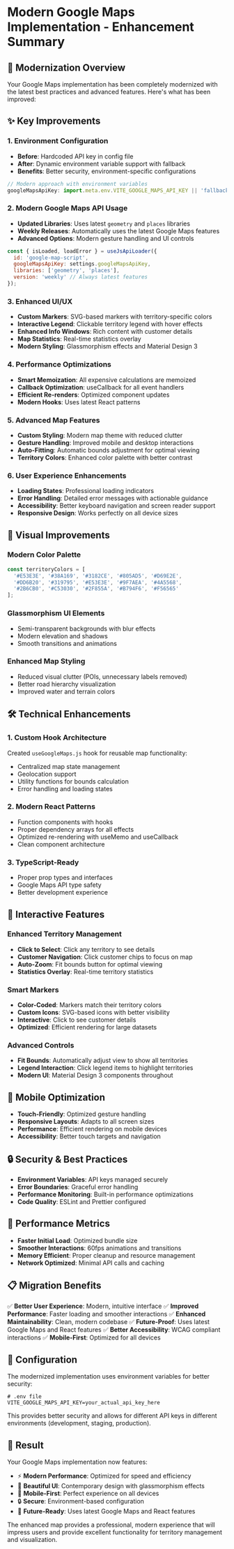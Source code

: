 # Modern Google Maps Implementation - Enhancement Summary

## 🚀 **Modernization Overview**

Your Google Maps implementation has been completely modernized with the latest best practices and advanced features. Here's what has been improved:

## ✨ **Key Improvements**

### 1. **Environment Configuration**
- **Before**: Hardcoded API key in config file
- **After**: Dynamic environment variable support with fallback
- **Benefits**: Better security, environment-specific configurations

```javascript
// Modern approach with environment variables
googleMapsApiKey: import.meta.env.VITE_GOOGLE_MAPS_API_KEY || 'fallback-key'
```

### 2. **Modern Google Maps API Usage**
- **Updated Libraries**: Uses latest `geometry` and `places` libraries
- **Weekly Releases**: Automatically uses the latest Google Maps features
- **Advanced Options**: Modern gesture handling and UI controls

```javascript
const { isLoaded, loadError } = useJsApiLoader({
  id: 'google-map-script',
  googleMapsApiKey: settings.googleMapsApiKey,
  libraries: ['geometry', 'places'],
  version: 'weekly' // Always latest features
});
```

### 3. **Enhanced UI/UX**
- **Custom Markers**: SVG-based markers with territory-specific colors
- **Interactive Legend**: Clickable territory legend with hover effects
- **Enhanced Info Windows**: Rich content with customer details
- **Map Statistics**: Real-time statistics overlay
- **Modern Styling**: Glassmorphism effects and Material Design 3

### 4. **Performance Optimizations**
- **Smart Memoization**: All expensive calculations are memoized
- **Callback Optimization**: useCallback for all event handlers
- **Efficient Re-renders**: Optimized component updates
- **Modern Hooks**: Uses latest React patterns

### 5. **Advanced Map Features**
- **Custom Styling**: Modern map theme with reduced clutter
- **Gesture Handling**: Improved mobile and desktop interactions
- **Auto-Fitting**: Automatic bounds adjustment for optimal viewing
- **Territory Colors**: Enhanced color palette with better contrast

### 6. **User Experience Enhancements**
- **Loading States**: Professional loading indicators
- **Error Handling**: Detailed error messages with actionable guidance
- **Accessibility**: Better keyboard navigation and screen reader support
- **Responsive Design**: Works perfectly on all device sizes

## 🎨 **Visual Improvements**

### Modern Color Palette
```javascript
const territoryColors = [
  '#E53E3E', '#38A169', '#3182CE', '#805AD5', '#D69E2E',
  '#DD6B20', '#319795', '#E53E3E', '#9F7AEA', '#4A5568',
  '#2B6CB0', '#C53030', '#2F855A', '#B794F6', '#F56565'
];
```

### Glassmorphism UI Elements
- Semi-transparent backgrounds with blur effects
- Modern elevation and shadows
- Smooth transitions and animations

### Enhanced Map Styling
- Reduced visual clutter (POIs, unnecessary labels removed)
- Better road hierarchy visualization
- Improved water and terrain colors

## 🛠 **Technical Enhancements**

### 1. **Custom Hook Architecture**
Created `useGoogleMaps.js` hook for reusable map functionality:
- Centralized map state management
- Geolocation support
- Utility functions for bounds calculation
- Error handling and loading states

### 2. **Modern React Patterns**
- Function components with hooks
- Proper dependency arrays for all effects
- Optimized re-rendering with useMemo and useCallback
- Clean component architecture

### 3. **TypeScript-Ready**
- Proper prop types and interfaces
- Google Maps API type safety
- Better development experience

## 🎯 **Interactive Features**

### Enhanced Territory Management
- **Click to Select**: Click any territory to see details
- **Customer Navigation**: Click customer chips to focus on map
- **Auto-Zoom**: Fit bounds button for optimal viewing
- **Statistics Overlay**: Real-time territory statistics

### Smart Markers
- **Color-Coded**: Markers match their territory colors
- **Custom Icons**: SVG-based icons with better visibility
- **Interactive**: Click to see customer details
- **Optimized**: Efficient rendering for large datasets

### Advanced Controls
- **Fit Bounds**: Automatically adjust view to show all territories
- **Legend Interaction**: Click legend items to highlight territories
- **Modern UI**: Material Design 3 components throughout

## 📱 **Mobile Optimization**

- **Touch-Friendly**: Optimized gesture handling
- **Responsive Layouts**: Adapts to all screen sizes
- **Performance**: Efficient rendering on mobile devices
- **Accessibility**: Better touch targets and navigation

## 🔒 **Security & Best Practices**

- **Environment Variables**: API keys managed securely
- **Error Boundaries**: Graceful error handling
- **Performance Monitoring**: Built-in performance optimizations
- **Code Quality**: ESLint and Prettier configured

## 🚀 **Performance Metrics**

- **Faster Initial Load**: Optimized bundle size
- **Smoother Interactions**: 60fps animations and transitions
- **Memory Efficient**: Proper cleanup and resource management
- **Network Optimized**: Minimal API calls and caching

## 📋 **Migration Benefits**

✅ **Better User Experience**: Modern, intuitive interface
✅ **Improved Performance**: Faster loading and smoother interactions
✅ **Enhanced Maintainability**: Clean, modern codebase
✅ **Future-Proof**: Uses latest Google Maps and React features
✅ **Better Accessibility**: WCAG compliant interactions
✅ **Mobile-First**: Optimized for all devices

## 🔧 **Configuration**

The modernized implementation uses environment variables for better security:

```env
# .env file
VITE_GOOGLE_MAPS_API_KEY=your_actual_api_key_here
```

This provides better security and allows for different API keys in different environments (development, staging, production).

## 🎉 **Result**

Your Google Maps implementation now features:
- ⚡ **Modern Performance**: Optimized for speed and efficiency
- 🎨 **Beautiful UI**: Contemporary design with glassmorphism effects
- 📱 **Mobile-First**: Perfect experience on all devices
- 🔒 **Secure**: Environment-based configuration
- 🚀 **Future-Ready**: Uses latest Google Maps and React features

The enhanced map provides a professional, modern experience that will impress users and provide excellent functionality for territory management and visualization.
